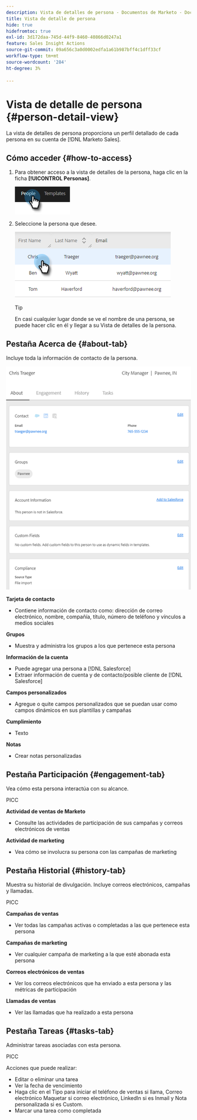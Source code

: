 ```yaml
---
description: Vista de detalles de persona - Documentos de Marketo - Documentación del producto
title: Vista de detalle de persona
hide: true
hidefromtoc: true
exl-id: 3d172daa-745d-44f9-8460-40866d0247a1
feature: Sales Insight Actions
source-git-commit: 09a656c3a0d0002edfa1a61b987bff4c1dff33cf
workflow-type: tm+mt
source-wordcount: '284'
ht-degree: 3%

---
```


# Vista de detalle de persona {#person-detail-view}

La vista de detalles de persona proporciona un perfil detallado de cada persona en su cuenta de [!DNL Marketo Sales].

## Cómo acceder {#how-to-access}

1. Para obtener acceso a la vista de detalles de la persona, haga clic en la ficha **[!UICONTROL Personas]**.

   ![](assets/person-detail-view-1.png)

1. Seleccione la persona que desee.

   ![](assets/person-detail-view-2.png)

   >[!TIP]
   >
   >En casi cualquier lugar donde se ve el nombre de una persona, se puede hacer clic en él y llegar a su Vista de detalles de la persona.

## Pestaña Acerca de {#about-tab}

Incluye toda la información de contacto de la persona.

![](assets/person-detail-view-3.png)

**Tarjeta de contacto**

* Contiene información de contacto como: dirección de correo electrónico, nombre, compañía, título, número de teléfono y vínculos a medios sociales

**Grupos**

* Muestra y administra los grupos a los que pertenece esta persona

**Información de la cuenta**

* Puede agregar una persona a [!DNL Salesforce]
* Extraer información de cuenta y de contacto/posible cliente de [!DNL Salesforce]

**Campos personalizados**

* Agregue o quite campos personalizados que se puedan usar como campos dinámicos en sus plantillas y campañas

**Cumplimiento**

* Texto

**Notas**

* Crear notas personalizadas

## Pestaña Participación {#engagement-tab}

Vea cómo esta persona interactúa con su alcance.

PICC

**Actividad de ventas de Marketo**

* Consulte las actividades de participación de sus campañas y correos electrónicos de ventas

**Actividad de marketing**

* Vea cómo se involucra su persona con las campañas de marketing

## Pestaña Historial {#history-tab}

Muestra su historial de divulgación. Incluye correos electrónicos, campañas y llamadas.

PICC

**Campañas de ventas**

* Ver todas las campañas activas o completadas a las que pertenece esta persona

**Campañas de marketing**

* Ver cualquier campaña de marketing a la que esté abonada esta persona

**Correos electrónicos de ventas**

* Ver los correos electrónicos que ha enviado a esta persona y las métricas de participación

**Llamadas de ventas**

* Ver las llamadas que ha realizado a esta persona

## Pestaña Tareas {#tasks-tab}

Administrar tareas asociadas con esta persona.

PICC

Acciones que puede realizar:

* Editar o eliminar una tarea
* Ver la fecha de vencimiento
* Haga clic en el Tipo para iniciar el teléfono de ventas si llama, Correo electrónico Maquetar si correo electrónico, LinkedIn si es Inmail y Nota personalizada si es Custom.
* Marcar una tarea como completada

